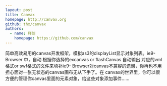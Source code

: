 ```yaml
---
layout: post
title: Canvax
homepage: http://canvax.org
github: thx/canvax
authors:
  - name: 释剑
    homepage: https://github.com/canvax
---
```


简单高效易用的canvas开发框架，模拟as3的displayList显示对象列表。ie9- Browser 中，自动
根据你选择的excanvas or flashCanvas 自动输出 对应的vml格式or swf格式的文件来填补ie9- Browser对canvas不兼容的遗憾，你再也不用担心面对一张无状态的canvas画布无从下手了。在
canvax的世界里，你可以很方便的管理你canvas里面的元素对象，给这些对象添加事件......